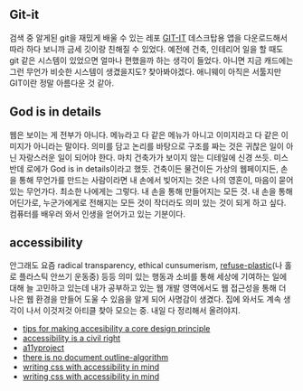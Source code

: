 
## Git-it
검색 중 알게된 git을 재밌게 배울 수 있는 레포 [GIT-IT](https://github.com/jlord/git-it-electron) 데스크탑용 앱을 다운로드해서 따라 하다 보니까 금세 깃이랑 친해질 수 있었다. 예전에 건축, 인테리어 일을 할 때도 git 같은 시스템이 있었으면 얼마나 편했을까 하는 생각이 들었다. 아니면 지금 캐드에는 그런 무언가 비슷한 시스템이 생겼을지도? 찾아봐야겠다. 애니웨이 아직은 서툴지만 GIT이란 정말 아름다운 것 같아.


## God is in details
웹은 보이는 게 전부가 아니다. 메뉴라고 다 같은 메뉴가 아니고 이미지라고 다 같은 이미지가 아니라는 말이다. 의미를 담고 논리를 바탕으로 구조를 짜는 것은 귀찮은 일이 아닌 자랑스러운 일이 되어야 한다. 마치 건축가가 보이지 않는 디테일에 신경 쓰듯. 미스 반데 로에가 God is in details이라고 했듯. 건축이든 물건이든 가상의 웹페이지든, 손을 통해 무언가를 만드는 사람이라면 내 손에서 빚어지는 것은 나의 영혼이, 마음이 묻어있는 무언가다. 최소한 나에게는 그렇다. 내 손을 통해 만들어지는 모든 것. 내 손을 통해 어딘가로, 누군가에게로 전해지는 모든 것이 작더라도 의미 있는 것이 되게 하고 싶다. 컴퓨터를 배우러 와서 인생을 얻어가고 있는 기분이다.


## accessibility
안그래도 요즘 radical transparency, ethical cunsumerism, [refuse-plastic](http://www.plasticpollutioncoalition.org/)(나 홀로 플라스틱 안쓰기 운동중) 등등 의미 있는 행동과 소비를 통해 세상에 기여하는 일에 대해 늘 고민하고 있는데 내가 공부하고 있는 웹 개발 영역에서도 웹 접근성을 통해 더 나은 웹 환경을 만들어 도울 수 있음을 알게 되어 사명감이 생겼다. 집에 와서도 계속 생각이 나서 이것저것 아티클 찾아 모으는 중. 내일 다 정리해서 올려야지.


- [tips for making accesibility a core design principle](https://medium.com/pixel-pioneers/tips-for-making-accessibility-a-core-design-principle-113bee25f872)
- [accessibility is a civil right](https://marcysutton.com/accessibility-is-a-civil-right/)
- [a11yproject](https://a11yproject.com/)
- [there is no document outline-algorithm](http://adrianroselli.com/2016/08/there-is-no-document-outline-algorithm.html)
- [writing css with accessibility in mind](https://medium.com/alistapart/writing-html-with-accessibility-in-mind-a62026493412)
- [writing css with accessibility in mind](https://medium.com/@matuzo/writing-css-with-accessibility-in-mind-8514a0007939)



